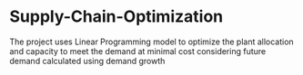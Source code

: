 # Supply-Chain-Optimization
The project uses Linear Programming model to optimize the plant allocation and capacity to meet the demand at minimal cost considering future demand calculated using demand growth
